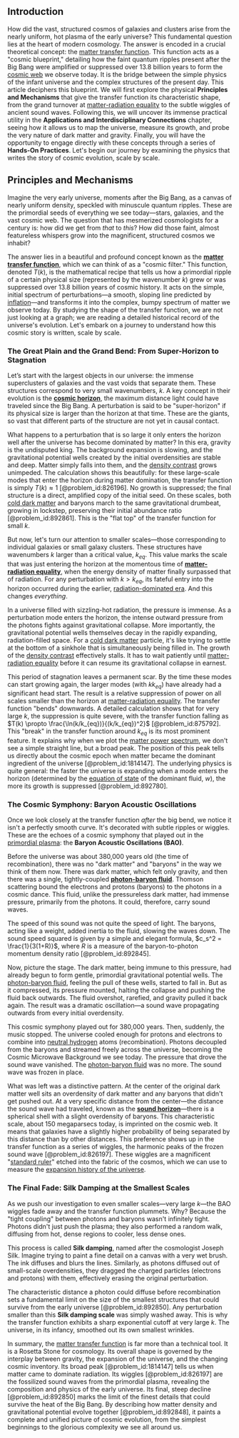## Introduction
How did the vast, structured cosmos of galaxies and clusters arise from the nearly uniform, hot plasma of the early universe? This fundamental question lies at the heart of modern cosmology. The answer is encoded in a crucial theoretical concept: the [matter transfer function](@article_id:160784). This function acts as a "cosmic blueprint," detailing how the faint quantum ripples present after the Big Bang were amplified or suppressed over 13.8 billion years to form the [cosmic web](@article_id:161548) we observe today. It is the bridge between the simple physics of the infant universe and the complex structures of the present day. This article deciphers this blueprint. We will first explore the physical **Principles and Mechanisms** that give the transfer function its characteristic shape, from the grand turnover at [matter-radiation equality](@article_id:160656) to the subtle wiggles of ancient sound waves. Following this, we will uncover its immense practical utility in the **Applications and Interdisciplinary Connections** chapter, seeing how it allows us to map the universe, measure its growth, and probe the very nature of dark matter and gravity. Finally, you will have the opportunity to engage directly with these concepts through a series of **Hands-On Practices**. Let's begin our journey by examining the physics that writes the story of cosmic evolution, scale by scale.

## Principles and Mechanisms

Imagine the very early universe, moments after the Big Bang, as a canvas of nearly uniform density, speckled with minuscule quantum ripples. These are the primordial seeds of everything we see today—stars, galaxies, and the vast cosmic web. The question that has mesmerized cosmologists for a century is: how did we get from *that* to *this*? How did those faint, almost featureless whispers grow into the magnificent, structured cosmos we inhabit?

The answer lies in a beautiful and profound concept known as the **[matter transfer function](@article_id:160784)**, which we can think of as a "cosmic filter." This function, denoted $T(k)$, is the mathematical recipe that tells us how a primordial ripple of a certain physical size (represented by the wavenumber $k$) grew or was suppressed over 13.8 billion years of cosmic history. It acts on the simple, initial spectrum of perturbations—a smooth, sloping line predicted by [inflation](@article_id:160710)—and transforms it into the complex, bumpy spectrum of matter we observe today. By studying the shape of the transfer function, we are not just looking at a graph; we are reading a detailed historical record of the universe's evolution. Let's embark on a journey to understand how this cosmic story is written, scale by scale.

### The Great Plain and the Grand Bend: From Super-Horizon to Stagnation

Let’s start with the largest objects in our universe: the immense superclusters of galaxies and the vast voids that separate them. These structures correspond to very small wavenumbers, $k$. A key concept in their evolution is the **[cosmic horizon](@article_id:157215)**, the maximum distance light could have traveled since the Big Bang. A perturbation is said to be "super-horizon" if its physical size is larger than the horizon at that time. These are the giants, so vast that different parts of the structure are not yet in causal contact.

What happens to a perturbation that is so large it only enters the horizon well after the universe has become dominated by matter? In this era, gravity is the undisputed king. The background expansion is slowing, and the gravitational potential wells created by the initial overdensities are stable and deep. Matter simply falls into them, and the [density contrast](@article_id:157454) grows unimpeded. The calculation shows this beautifully: for these large-scale modes that enter the horizon during matter domination, the transfer function is simply $T(k) \approx 1$ [@problem_id:826196]. No growth is suppressed; the final structure is a direct, amplified copy of the initial seed. On these scales, both [cold dark matter](@article_id:157725) and baryons march to the same gravitational drumbeat, growing in lockstep, preserving their initial abundance ratio [@problem_id:892861]. This is the "flat top" of the transfer function for small $k$.

But now, let's turn our attention to smaller scales—those corresponding to individual galaxies or small galaxy clusters. These structures have wavenumbers $k$ larger than a critical value, $k_{eq}$. This value marks the scale that was just entering the horizon at the momentous time of **[matter-radiation equality](@article_id:160656)**, when the energy density of matter finally surpassed that of radiation. For any perturbation with $k > k_{eq}$, its fateful entry into the horizon occurred during the earlier, [radiation-dominated era](@article_id:261392). And this changes *everything*.

In a universe filled with sizzling-hot radiation, the pressure is immense. As a perturbation mode enters the horizon, the intense outward pressure from the photons fights against gravitational collapse. More importantly, the gravitational potential wells themselves decay in the rapidly expanding, radiation-filled space. For a [cold dark matter](@article_id:157725) particle, it's like trying to settle at the bottom of a sinkhole that is simultaneously being filled in. The growth of the [density contrast](@article_id:157454) effectively stalls. It has to wait patiently until [matter-radiation equality](@article_id:160656) before it can resume its gravitational collapse in earnest.

This period of stagnation leaves a permanent scar. By the time these modes can start growing again, the larger modes (with $k  k_{eq}$) have already had a significant head start. The result is a relative suppression of power on all scales smaller than the horizon at [matter-radiation equality](@article_id:160656). The transfer function "bends" downwards. A detailed calculation shows that for very large $k$, the suppression is quite severe, with the transfer function falling as $T(k) \propto \frac{\ln(k/k_{eq})}{(k/k_{eq})^2}$ [@problem_id:875792]. This "break" in the transfer function around $k_{eq}$ is its most prominent feature. It explains why when we plot the [matter power spectrum](@article_id:160913), we don't see a simple straight line, but a broad peak. The position of this peak tells us directly about the cosmic epoch when matter became the dominant ingredient of the universe [@problem_id:1814147]. The underlying physics is quite general: the faster the universe is expanding when a mode enters the horizon (determined by the [equation of state](@article_id:141181) of the dominant fluid, $w$), the more its growth is suppressed [@problem_id:892780].

### The Cosmic Symphony: Baryon Acoustic Oscillations

Once we look closely at the transfer function *after* the big bend, we notice it isn't a perfectly smooth curve. It's decorated with subtle ripples or wiggles. These are the echoes of a cosmic symphony that played out in the [primordial plasma](@article_id:161257): the **Baryon Acoustic Oscillations (BAO)**.

Before the universe was about 380,000 years old (the time of recombination), there was no "dark matter" and "baryons" in the way we think of them now. There was dark matter, which felt only gravity, and then there was a single, tightly-coupled **[photon-baryon fluid](@article_id:157315)**. Thomson scattering bound the electrons and protons (baryons) to the photons in a cosmic dance. This fluid, unlike the pressureless dark matter, had immense pressure, primarily from the photons. It could, therefore, carry sound waves.

The speed of this sound was not quite the speed of light. The baryons, acting like a weight, added inertia to the fluid, slowing the waves down. The sound speed squared is given by a simple and elegant formula, $c_s^2 = \frac{1}{3(1+R)}$, where $R$ is a measure of the baryon-to-photon momentum density ratio [@problem_id:892845].

Now, picture the stage. The dark matter, being immune to this pressure, had already begun to form gentle, primordial gravitational potential wells. The [photon-baryon fluid](@article_id:157315), feeling the pull of these wells, started to fall in. But as it compressed, its pressure mounted, halting the collapse and pushing the fluid back outwards. The fluid overshot, rarefied, and gravity pulled it back again. The result was a dramatic oscillation—a sound wave propagating outwards from every initial overdensity.

This cosmic symphony played out for 380,000 years. Then, suddenly, the music stopped. The universe cooled enough for protons and electrons to combine into [neutral hydrogen](@article_id:173777) atoms (recombination). Photons decoupled from the baryons and streamed freely across the universe, becoming the Cosmic Microwave Background we see today. The pressure that drove the sound wave vanished. The [photon-baryon fluid](@article_id:157315) was no more. The sound wave was frozen in place.

What was left was a distinctive pattern. At the center of the original dark matter well sits an overdensity of dark matter and any baryons that didn't get pushed out. At a very specific distance from the center—the distance the sound wave had traveled, known as the **[sound horizon](@article_id:160575)**—there is a spherical shell with a slight overdensity of baryons. This characteristic scale, about 150 megaparsecs today, is imprinted on the cosmic web. It means that galaxies have a slightly higher probability of being separated by this distance than by other distances. This preference shows up in the transfer function as a series of wiggles, the harmonic peaks of the frozen sound wave [@problem_id:826197]. These wiggles are a magnificent "[standard ruler](@article_id:157361)" etched into the fabric of the cosmos, which we can use to measure the [expansion history of the universe](@article_id:161532).

### The Final Fade: Silk Damping at the Smallest Scales

As we push our investigation to even smaller scales—very large $k$—the BAO wiggles fade away and the transfer function plummets. Why? Because the "tight coupling" between photons and baryons wasn't infinitely tight. Photons didn't just push the plasma; they also performed a random walk, diffusing from hot, dense regions to cooler, less dense ones.

This process is called **Silk damping**, named after the cosmologist Joseph Silk. Imagine trying to paint a fine detail on a canvas with a very wet brush. The ink diffuses and blurs the lines. Similarly, as photons diffused out of small-scale overdensities, they dragged the charged particles (electrons and protons) with them, effectively erasing the original perturbation.

The characteristic distance a photon could diffuse before recombination sets a fundamental limit on the size of the smallest structures that could survive from the early universe [@problem_id:892850]. Any perturbation smaller than this **Silk damping scale** was simply washed away. This is why the transfer function exhibits a sharp exponential cutoff at very large $k$. The universe, in its infancy, smoothed out its own smallest wrinkles.

In summary, the [matter transfer function](@article_id:160784) is far more than a technical tool. It is a Rosetta Stone for cosmology. Its overall shape is governed by the interplay between gravity, the expansion of the universe, and the changing cosmic inventory. Its broad peak [@problem_id:1814147] tells us when matter came to dominate radiation. Its wiggles [@problem_id:826197] are the fossilized sound waves from the primordial plasma, revealing the composition and physics of the early universe. Its final, steep decline [@problem_id:892850] marks the limit of the finest details that could survive the heat of the Big Bang. By describing how matter density and gravitational potential evolve together [@problem_id:892848], it paints a complete and unified picture of cosmic evolution, from the simplest beginnings to the glorious complexity we see all around us.